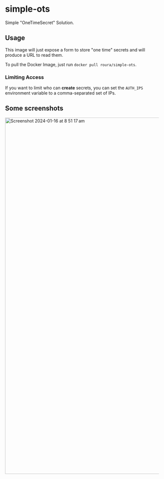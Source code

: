 # simple-ots
Simple "OneTimeSecret" Solution.

## Usage
This image will just expose a form to store "one time" secrets and will produce a URL to read them.

To pull the Docker Image, just run `docker pull roura/simple-ots`.

### Limiting Access
If you want to limit who can **create** secrets, you can set the `AUTH_IPS` environment variable to a comma-separated set of IPs.

## Some screenshots
<img width="1164" alt="Screenshot 2024-01-16 at 8 51 17 am" src="https://github.com/rouralberto/simple-ots/assets/7732989/0bb84ae0-88ee-4fe9-a634-e104e8944c06">
